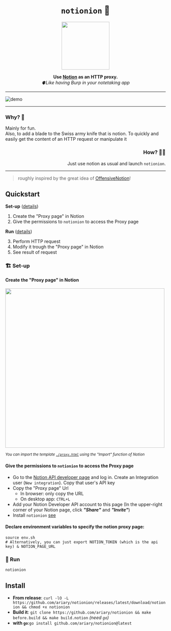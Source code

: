 <div align="center">
<h1>
  <code>notionion</code> 🧅
</h1>
  <img src="https://github.com/ariary/notionion/blob/main/img/onion-logo.png"  width=150>
  
  <strong> Use <a href="https://www.notion.so">Notion</a> as an HTTP proxy.</strong><br>
  <i>🫀Like having Burp in your notetaking app</i>
</div>

---

![demo](https://github.com/ariary/Notionion/blob/main/img/demo-fast.gif)

---

<div align=left>
<h3 >Why? 🤔 </h3>
Mainly for fun. <br> Also, to add a blade to the Swiss army knife that is notion. To quickly and easily get the content of an HTTP request or manipulate it
</div>
<div align=right>
<h3 >How?  🤷‍♂️</h3>
Just use notion as usual and launch <code>notionion</code>.
</div>

---
<blockquote align=left>
roughly inspired by the great idea of <a href="https://github.com/mttaggart/OffensiveNotion">OffensiveNotion</a>! 
</blockquote>

## Quickstart

**Set-up**  ([details](#-set-up))
1. Create the "Proxy page" in Notion
2. Give the permissions to `notionion` to access the Proxy page 

**Run** ([details](#-run))

3. Perform HTTP request
4. Modify it trough the "Proxy page" in Notion
5. See result of request

### 🏗️ Set-up

#### Create the "Proxy page" in Notion

<img src="https://github.com/ariary/Notionion/blob/main/img/proxy-page.png"  width=500>

<sup><i>You can import the template [`./proxy.html`](https://github.com/ariary/Notionion/blob/main/proxy.html) using the "Import" function of Notion</i></sup>

#### Give the permissions to `notionion` to access the Proxy page
* Go to the [Notion API developer page](https://developers.notion.com/) and log in. Create an Integration user (`New integration`). Copy that user's API key
* Copy the "Proxy page" Url
  * In browser: only copy the URL
  * On desktop app: `CTRL+L`
* Add your Notion Developer API account to this page (In the upper-right corner of your Notion page, click ***"Share"*** and ***"Invite"***)
* Install `notionion` [see](#install)

#### Declare environment variables to specify the notion proxy page:
```shell
source env.sh
# Alternatively, you can just export NOTION_TOKEN (which is the api key) & NOTION_PAGE_URL
```

### 👟 Run

```shell
notionion
```


## Install
* **From release**: `curl -lO -L https://github.com/ariary/notionion/releases/latest/download/notionion && chmod +x notionion`
* **Build it**: `git clone https://github.com/ariary/notionion && make before.build && make build.notion` *(need `go`)*
* **with `go`**:`go install github.com/ariary/notionion@latest`
